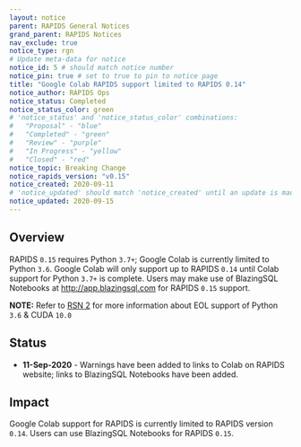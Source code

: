 ```yaml
---
layout: notice
parent: RAPIDS General Notices
grand_parent: RAPIDS Notices
nav_exclude: true
notice_type: rgn
# Update meta-data for notice
notice_id: 5 # should match notice number
notice_pin: true # set to true to pin to notice page
title: "Google Colab RAPIDS support limited to RAPIDS 0.14"
notice_author: RAPIDS Ops
notice_status: Completed
notice_status_color: green
# 'notice_status' and 'notice_status_color' combinations:
#   "Proposal" - "blue"
#   "Completed" - "green"
#   "Review" - "purple"
#   "In Progress" - "yellow"
#   "Closed" - "red"
notice_topic: Breaking Change
notice_rapids_version: "v0.15"
notice_created: 2020-09-11
# 'notice_updated' should match 'notice_created' until an update is made
notice_updated: 2020-09-15
---
```


## Overview

RAPIDS `0.15` requires Python `3.7+`; Google Colab is currently limited to
Python `3.6`. Google Colab will only support up to RAPIDS `0.14` until
Colab support for Python `3.7+` is complete. Users may make use of BlazingSQL
Notebooks at <http://app.blazingsql.com> for RAPIDS `0.15` support.

**NOTE:** Refer to [RSN 2](notices/rsn0002) for more information about EOL support
of Python `3.6` & CUDA `10.0`

## Status

- **11-Sep-2020** - Warnings have been added to links to Colab on RAPIDS
website; links to BlazingSQL Notebooks have been added.

## Impact

Google Colab support for RAPIDS is currently limited to RAPIDS version `0.14`.
Users can use BlazingSQL Notebooks for RAPIDS `0.15`.

